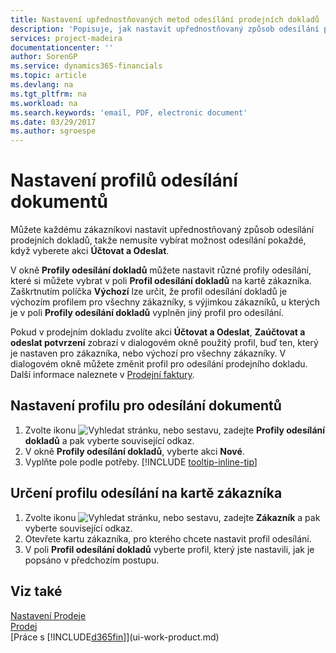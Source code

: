 ```yaml
---
title: Nastavení upřednostňovaných metod odesílání prodejních dokladů | Microsoft Docs
description: 'Popisuje, jak nastavit upřednostňovaný způsob odesílání prodejních dokladů jednotlivých zákazníků, například e-mail, PDF, elektronický dokument atd.'
services: project-madeira
documentationcenter: ''
author: SorenGP
ms.service: dynamics365-financials
ms.topic: article
ms.devlang: na
ms.tgt_pltfrm: na
ms.workload: na
ms.search.keywords: 'email, PDF, electronic document'
ms.date: 03/29/2017
ms.author: sgroespe
---
```

# <a name="set-up-document-sending-profiles"></a>Nastavení profilů odesílání dokumentů
Můžete každému zákazníkovi nastavit upřednostňovaný způsob odesílání prodejních dokladů, takže nemusíte vybírat možnost odesílání pokaždé, když vyberete akci **Účtovat a Odeslat**.

V okně **Profily odesílání dokladů** můžete nastavit různé profily odesílání, které si můžete vybrat v poli **Profil odesílání dokladů** na kartě zákazníka. Zaškrtnutím políčka **Výchozí** lze určit, že profil odesílání dokladů je výchozím profilem pro všechny zákazníky, s výjimkou zákazníků, u kterých je v poli **Profily odesílání dokladů** vyplněn jiný profil pro odesílání.

Pokud v prodejním dokladu zvolíte akci **Účtovat a Odeslat**, **Zaúčtovat a odeslat potvrzení** zobrazí v dialogovém okně použitý profil, buď ten, který je nastaven pro zákazníka, nebo výchozí pro všechny zákazníky. V dialogovém okně můžete změnit profil pro odesílání prodejního dokladu. Další informace naleznete v [Prodejní faktury](sales-how-invoice-sales.md).

## <a name="to-set-up-a-document-sending-profile"></a>Nastavení profilu pro odesílání dokumentů
1. Zvolte ikonu ![Vyhledat stránku, nebo sestavu](media/ui-search/search_small.png "ikona vyhledat stránku, nebo sestavu"), zadejte **Profily odesílání dokladů** a pak vyberte související odkaz.
2. V okně **Profily odesílání dokladů**, vyberte akci **Nové**.
3. Vyplňte pole podle potřeby. [!INCLUDE [tooltip-inline-tip](includes/tooltip-inline-tip_md.md)]

## <a name="to-specify-a-sending-profile-on-a-customer-card"></a>Určení profilu odesílání na kartě zákazníka
1. Zvolte ikonu ![Vyhledat stránku, nebo sestavu](media/ui-search/search_small.png " vyhledat stránku, nebo sestavu"), zadejte **Zákazník** a pak vyberte související odkaz.
2. Otevřete kartu zákazníka, pro kterého chcete nastavit profil odesílání.
3. V poli **Profil odesílání dokladů** vyberte profil, který jste nastavili, jak je popsáno v předchozím postupu.

## <a name="see-also"></a>Viz také
[Nastavení Prodeje](sales-setup-sales.md)  
[Prodej](sales-manage-sales.md)  
[Práce s [!INCLUDE[d365fin](includes/d365fin_md.md)]](ui-work-product.md)
